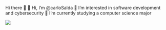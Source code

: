 <p>Hi there 👋
👋 Hi, I’m @carloSalda
👀 I’m interested in software development and cybersecurity
🌱 I’m currently studying a computer science major 
</p>
<img src = "https://pbs.twimg.com/profile_images/1321173270574583808/KxSL102m_400x400.jpg">
